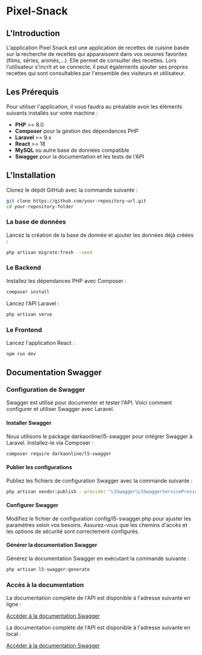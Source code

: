 # Pixel-Snack

## L'Introduction

L'application Pixel Snack est une application de recettes de cuisine basée sur la recherche de recettes qui apparaissent dans vos oeuvres favorites (films, séries, animés,...). Elle permet de consulter des recettes. Lors l'utilisateur s'incrit et se connecte, il peut égalements ajouter ses propres recettes qui sont consultables par l'ensemble des visiteurs et utilisateur.

## Les Prérequis

Pour utiliser l'application, il vous faudra au préalable avoir les éléments suivants installés sur votre machine :

- **PHP** >= 8.0
- **Composer** pour la gestion des dépendances PHP
- **Laravel** >= 9.x
- **React** >= 18
- **MySQL** ou autre base de données compatible
- **Swagger** pour la documentation et les tests de l'API

## L'Installation

Clonez le dépôt GitHub avec la commande suivante :

```bash
git clone https://github.com/your-repository-url.git
cd your-repository-folder
```

### La base de données

Lancez la création de la base de donnée et ajouter les données déjà créées :
```bash
php artisan migrate:fresh --seed
```

### Le Backend

Installez les dépendances PHP avec Composer :

```bash
composer install
```

Lancez l'API Laravel :

```bash
php artisan serve
```

### Le Frontend

Lancez l'application React :

```bash
npm run dev
```

## Documentation Swagger

### Configuration de Swagger
Swagger est utilisé pour documenter et tester l'API. Voici comment configurer et utiliser Swagger avec Laravel.

#### Installer Swagger
Nous utilisons le package darkaonline/l5-swagger pour intégrer Swagger à Laravel. Installez-le via Composer :

```bash
composer require darkaonline/l5-swagger
```

#### Publier les configurations
Publiez les fichiers de configuration Swagger avec la commande suivante :

```bash
php artisan vendor:publish --provider "L5Swagger\L5SwaggerServiceProvider"
```

#### Configurer Swagger
Modifiez le fichier de configuration config/l5-swagger.php pour ajuster les paramètres selon vos besoins. Assurez-vous que les chemins d'accès et les options de sécurité sont correctement configurés.

#### Générer la documentation Swagger
Générez la documentation Swagger en exécutant la commande suivante :

```bash
php artisan l5-swagger:generate
```

### Accès à la documentation 

La documentation complète de l'API est disponible à l'adresse suivante en ligne :

[Accéder à la documentation Swagger](http://www.api-pixel-snack.vincentgillet.fr/api/documentation)

La documentation complète de l'API est disponible à l'adresse suivante en local :

[Accéder à la documentation Swagger](https://127.0.0.1:8000/api/documentation)